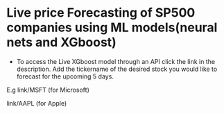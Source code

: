
# Live price Forecasting of SP500 companies using ML models(neural nets and XGboost)

- To access the Live XGboost model through an API click the link in the description. Add the tickername of the desired stock you would like to forecast for the upcoming 5 days.

E.g 
link/MSFT (for Microsoft)



link/AAPL (for Apple)

 


 
